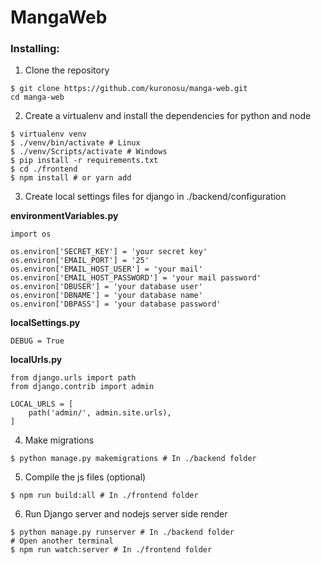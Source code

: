 # MangaWeb

### Installing:

1. Clone the repository
```
$ git clone https://github.com/kuronosu/manga-web.git
cd manga-web
```
2. Create a virtualenv and install the dependencies for python and node
```
$ virtualenv venv
$ ./venv/bin/activate # Linux
$ ./venv/Scripts/activate # Windows
$ pip install -r requirements.txt
$ cd ./frontend
$ npm install # or yarn add
```
3. Create local settings files for django in ./backend/configuration

**environmentVariables.py**
```
import os

os.environ['SECRET_KEY'] = 'your secret key'
os.environ['EMAIL_PORT'] = '25'
os.environ['EMAIL_HOST_USER'] = 'your mail'
os.environ['EMAIL_HOST_PASSWORD'] = 'your mail password'
os.environ['DBUSER'] = 'your database user'
os.environ['DBNAME'] = 'your database name'
os.environ['DBPASS'] = 'your database password'
```
**localSettings.py**
```
DEBUG = True
```
**localUrls.py**
```
from django.urls import path
from django.contrib import admin

LOCAL_URLS = [
    path('admin/', admin.site.urls),
]
```
4. Make migrations
```
$ python manage.py makemigrations # In ./backend folder
```
5. Compile the js files (optional)
```
$ npm run build:all # In ./frontend folder
```
6. Run Django server and nodejs server side render
```
$ python manage.py runserver # In ./backend folder
# Open another terminal
$ npm run watch:server # In ./frontend folder
```

